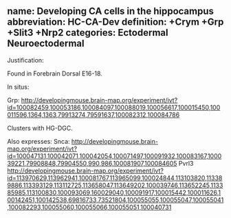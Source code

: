 name: Developing CA cells in the hippocampus
abbreviation: HC-CA-Dev
definition: +Crym +Grp +Slit3 +Nrp2
categories: Ectodermal Neuroectodermal
---

Justification:

Found in Forebrain Dorsal E16-18. 

In situs:

Grp: http://developingmouse.brain-map.org/experiment/ivt?id=100082459,100053186,100084097,100088019,100056617,100015450,100011596,1364,1363,79913274,79591637,100082312,100084786

Clusters with HG-DGC.

Also expresses:
Snca: http://developingmouse.brain-map.org/experiment/ivt?id=100047131,100042071,100042054,100071497,100091932,100083167,100039221,79908848,79904550,990,986,100081907,100084605
Pvrl3 http://developingmouse.brain-map.org/experiment/ivt?id=113970629,113962941,100081767,113965099,100024844,113103820,113389886,113393129,113112725,113658047,113649202,100039746,113652245,113385985,113100830,100093069,160029040,100091917,100015442,100011626,100142451,100142538,69816733,73521804,100055055,100055047,100055041,100082293,100055060,100055066,100055051,100040731

